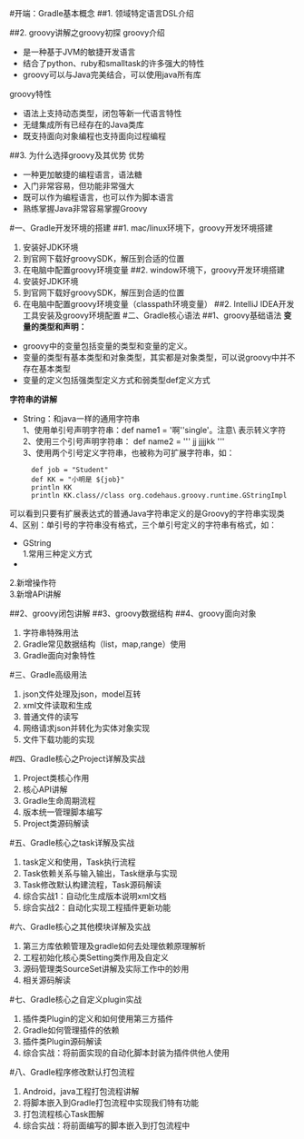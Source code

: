 #开端：Gradle基本概念
##1. 领域特定语言DSL介绍

##2. groovy讲解之groovy初探
groovy介绍

- 是一种基于JVM的敏捷开发语言
- 结合了python、ruby和smalltask的许多强大的特性
- groovy可以与Java完美结合，可以使用java所有库

groovy特性

- 语法上支持动态类型，闭包等新一代语言特性
- 无缝集成所有已经存在的Java类库
- 既支持面向对象编程也支持面向过程编程

##3. 为什么选择groovy及其优势
优势

- 一种更加敏捷的编程语言，语法糖
- 入门非常容易，但功能非常强大
- 既可以作为编程语言，也可以作为脚本语言
- 熟练掌握Java非常容易掌握Groovy


#一、Gradle开发环境的搭建
##1. mac/linux环境下，groovy开发环境搭建
1. 安装好JDK环境
2. 到官网下载好groovySDK，解压到合适的位置
3. 在电脑中配置groovy环境变量
##2. window环境下，groovy开发环境搭建
1. 安装好JDK环境
2. 到官网下载好groovySDK，解压到合适的位置
3. 在电脑中配置groovy环境变量（classpath环境变量）
##2. IntelliJ IDEA开发工具安装及groovy环境配置
#二、Gradle核心语法
##1、groovy基础语法
**变量的类型和声明：**

- groovy中的变量包括变量的类型和变量的定义。
- 变量的类型有基本类型和对象类型，其实都是对象类型，可以说groovy中并不存在基本类型
- 变量的定义包括强类型定义方式和弱类型def定义方式

 **字符串的讲解**

- String：和java一样的通用字符串<br>
1、使用单引号声明字符串：def name1 = '啊\'\'single'。注意\ 表示转义字符 <br>
2、使用三个引号声明字符串： def name2 = ''' jj jjjjkk  '''<br>
3、使用两个引号定义字符串，也被称为可扩展字符串，如：

		def job = "Student"
		def KK = "小明是 ${job}"
		println KK
		println KK.class//class org.codehaus.groovy.runtime.GStringImpl
可以看到只要有扩展表达式的普通Java字符串定义的是Groovy的字符串实现类<br>	
4、区别：单引号的字符串没有格式，三个单引号定义的字符串有格式，如：
	
	
- GString<br>
1.常用三种定义方式<br>
- 
2.新增操作符<br>
3.新增API讲解<br>


##2、groovy闭包讲解
##3、groovy数据结构
##4、groovy面向对象



1. 字符串特殊用法
2. Gradle常见数据结构（list，map,range）使用
3. Gradle面向对象特性

#三、Gradle高级用法

1. json文件处理及json，model互转
2. xml文件读取和生成
3. 普通文件的读写
4. 网络请求json并转化为实体对象实现
5. 文件下载功能的实现

#四、Gradle核心之Project详解及实战
1. Project类核心作用
2. 核心API讲解
3. Gradle生命周期流程
4. 版本统一管理脚本编写
5. Project类源码解读

#五、Gradle核心之task详解及实战
1. task定义和使用，Task执行流程
2. Task依赖关系与输入输出，Task继承与实现
3. Task修改默认构建流程，Task源码解读
4. 综合实战1：自动化生成版本说明xml文档
5. 综合实战2：自动化实现工程插件更新功能

#六、Gradle核心之其他模块详解及实战
1. 第三方库依赖管理及gradle如何去处理依赖原理解析
2. 工程初始化核心类Setting类作用及自定义
3. 源码管理类SourceSet讲解及实际工作中的妙用
4. 相关源码解读

#七、Gradle核心之自定义plugin实战
1. 插件类Plugin的定义和如何使用第三方插件
2. Gradle如何管理插件的依赖
3. 插件类Plugin源码解读
4. 综合实战：将前面实现的自动化脚本封装为插件供他人使用

#八、Gradle程序修改默认打包流程
1. Android，java工程打包流程讲解
2. 将脚本嵌入到Gradle打包流程中实现我们特有功能
3. 打包流程核心Task图解
4. 综合实战：将前面编写的脚本嵌入到打包流程中
